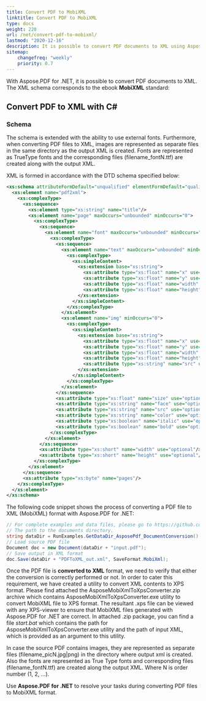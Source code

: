 ```yaml
---
title: Convert PDF to MobiXML
linktitle: Convert PDF to MobiXML
type: docs
weight: 220
url: /net/convert-pdf-to-mobixml/
lastmod: "2020-12-16"
description: It is possible to convert PDF documents to XML using Aspose.PDF library. You may use the code snippet for successfully converting these files.
sitemap:
    changefreq: "weekly"
    priority: 0.7
---
```


With Aspose.PDF for .NET, it is possible to convert PDF documents to XML. The XML schema corresponds to the ebook **MobiXML** standard: 

## Convert PDF to XML with C#

### Schema

The schema is extended with the ability to use external fonts. Furthermore, when converting PDF files to XML, images are represented as separate files in the same directory as the output XML is created. Fonts are represented as TrueType fonts and the corresponding files (filename_fontN.ttf) are created along with the output XML.

XML is formed in accordance with the DTD schema specified below:

```xml
<xs:schema attributeFormDefault="unqualified" elementFormDefault="qualified" xmlns:xs="http://www.w3.org/2001/XMLSchema">
  <xs:element name="pdf2xml">
    <xs:complexType>
      <xs:sequence>
        <xs:element type="xs:string" name="title"/>
        <xs:element name="page" maxOccurs="unbounded" minOccurs="0">
          <xs:complexType>
            <xs:sequence>
              <xs:element name="font" maxOccurs="unbounded" minOccurs="0">
                <xs:complexType>
                  <xs:sequence>
                    <xs:element name="text" maxOccurs="unbounded" minOccurs="0">
                      <xs:complexType>
                        <xs:simpleContent>
                          <xs:extension base="xs:string">
                            <xs:attribute type="xs:float" name="x" use="optional"/>
                            <xs:attribute type="xs:float" name="y" use="optional"/>
                            <xs:attribute type="xs:float" name="width" use="optional"/>
                            <xs:attribute type="xs:float" name="height" use="optional"/>
                          </xs:extension>
                        </xs:simpleContent>
                      </xs:complexType>
                    </xs:element>
                    <xs:element name="img" minOccurs="0">
                      <xs:complexType>
                        <xs:simpleContent>
                          <xs:extension base="xs:string">
                            <xs:attribute type="xs:float" name="x" use="optional"/>
                            <xs:attribute type="xs:float" name="y" use="optional"/>
                            <xs:attribute type="xs:float" name="width" use="optional"/>
                            <xs:attribute type="xs:float" name="height" use="optional"/>
                            <xs:attribute type="xs:string" name="src" use="optional"/>
                          </xs:extension>
                        </xs:simpleContent>
                      </xs:complexType>
                    </xs:element>
                  </xs:sequence>
                  <xs:attribute type="xs:float" name="size" use="optional"/>
                  <xs:attribute type="xs:string" name="face" use="optional"/>
                  <xs:attribute type="xs:string" name="src" use="optional"/>
                  <xs:attribute type="xs:string" name="color" use="optional"/>
                  <xs:attribute type="xs:boolean" name="italic" use="optional"/>
                  <xs:attribute type="xs:boolean" name="bold" use="optional"/>
                </xs:complexType>
              </xs:element>
            </xs:sequence>
            <xs:attribute type="xs:short" name="width" use="optional"/>
            <xs:attribute type="xs:short" name="height" use="optional"/>
          </xs:complexType>
        </xs:element>
      </xs:sequence>
      <xs:attribute type="xs:byte" name="pages"/>
    </xs:complexType>
  </xs:element>
</xs:schema>
```

The following code snippet shows the process of converting a PDF file to XML (MobiXML) format with Aspose.PDF for .NET:

```csharp
// For complete examples and data files, please go to https://github.com/aspose-pdf/Aspose.PDF-for-.NET
// The path to the documents directory.
string dataDir = RunExamples.GetDataDir_AsposePdf_DocumentConversion();            
// Load source PDF file
Document doc = new Document(dataDir + "input.pdf");
// Save output in XML format
doc.Save(dataDir + "PDFToXML_out.xml", SaveFormat.MobiXml);
```

Once the PDF file is **converted to XML** format, we need to verify that either the conversion is correctly performed or not. In order to cater this requirement, we have created a utility to convert XML contents to XPS format. Please find attached the AsposeMobiXmlToXpsConverter.zip archive which contains AsposeMobiXmlToXpsConverter.exe utility to convert MobiXML file to XPS format. The resultant .xps file can be viewed with any XPS-viewer to ensure that MobiXML files generated with Aspose.PDF for .NET are correct. In attached .zip package, you can find a file *start.bat* which contains the path for AsposeMobiXmlToXpsConverter.exe utility and the path of input XML, which is provided as an argument to this utility.

In case the source PDF contains images, they are represented as separate files (filename_picN.jpg|png) in the directory where output xml is created. Also the fonts are represented as True Type fonts and corresponding files (filename_fontN.ttf) are created along the output XML. Where N is order number (1, 2, ...).

Use **Aspose.PDF for .NET** to resolve your tasks during converting  PDF files to MobiXML format.
